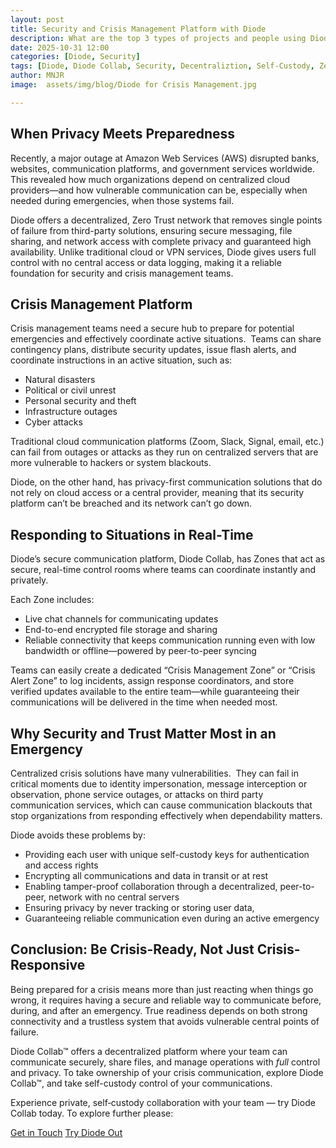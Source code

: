 ```yaml
---
layout: post
title: Security and Crisis Management Platform with Diode
description: What are the top 3 types of projects and people using Diode Collab?
date: 2025-10-31 12:00
categories: [Diode, Security]
tags: [Diode, Diode Collab, Security, Decentraliztion, Self-Custody, Zero Trust]
author: MNJR
image: 	assets/img/blog/Diode for Crisis Management.jpg

---
```

## When Privacy Meets Preparedness

Recently, a major outage at Amazon Web Services (AWS) disrupted banks, websites, communication platforms, and government services worldwide. This revealed how much organizations depend on centralized cloud providers—and how vulnerable communication can be, especially when needed during emergencies, when those systems fail.

Diode offers a decentralized, Zero Trust network that removes single points of failure from third-party solutions, ensuring secure messaging, file sharing, and network access with complete privacy and guaranteed high availability. Unlike traditional cloud or VPN services, Diode gives users full control with no central access or data logging, making it a reliable foundation for security and crisis management teams.

## Crisis Management Platform

Crisis management teams need a secure hub to prepare for potential emergencies and effectively coordinate active situations.  Teams can share contingency plans, distribute security updates, issue flash alerts, and coordinate instructions in an active situation, such as:

*   Natural disasters
*   Political or civil unrest
*   Personal security and theft
*   Infrastructure outages
*   Cyber attacks

Traditional cloud communication platforms (Zoom, Slack, Signal, email, etc.) can fail from outages or attacks as they run on centralized servers that are more vulnerable to hackers or system blackouts.

Diode, on the other hand, has privacy-first communication solutions that do not rely on cloud access or a central provider, meaning that its security platform can’t be breached and its network can’t go down.

## Responding to Situations in Real-Time

Diode’s secure communication platform, Diode Collab, has Zones that act as secure, real-time control rooms where teams can coordinate instantly and privately. 

Each Zone includes:

*   Live chat channels for communicating updates
*   End-to-end encrypted file storage and sharing
*   Reliable connectivity that keeps communication running even with low bandwidth or offline—powered by peer-to-peer syncing

Teams can easily create a dedicated “Crisis Management Zone” or “Crisis Alert Zone” to log incidents, assign response coordinators, and store verified updates available to the entire team—while guaranteeing their communications will be delivered in the time when needed most.  

## Why Security and Trust Matter Most in an Emergency

Centralized crisis solutions have many vulnerabilities.  They can fail in critical moments due to identity impersonation, message interception or observation, phone service outages, or attacks on third party communication services, which can cause communication blackouts that stop organizations from responding effectively when dependability matters.

Diode avoids these problems by:

*   Providing each user with unique self-custody keys for authentication and access rights
*   Encrypting all communications and data in transit or at rest
*   Enabling tamper-proof collaboration through a decentralized, peer-to-peer, network with no central servers
*   Ensuring privacy by never tracking or storing user data, 
*   Guaranteeing reliable communication even during an active emergency

## Conclusion: Be Crisis-Ready, Not Just Crisis-Responsive

Being prepared for a crisis means more than just reacting when things go wrong, it requires having a secure and reliable way to communicate before, during, and after an emergency. True readiness depends on both strong connectivity and a trustless system that avoids vulnerable central points of failure. 

Diode Collab™ offers a decentralized platform where your team can communicate securely, share files, and manage operations with _full_ control and privacy. To take ownership of your crisis communication, explore Diode Collab™, and take self-custody control of your communications.

Experience private, self‑custody collaboration with your team — try Diode Collab today.
To explore further please:
<div class="story__buttons">
  <a href="{{"https://contactdiode.paperform.co"}}" class="btn" target="">Get in Touch</a>
  <a href="#download-app" class="btn popup-open" target="">Try Diode Out</a>
</div>
